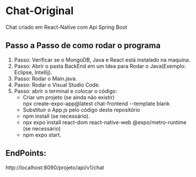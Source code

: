 # Chat-Original
Chat criado em React-Native com Api Spring Boot 

## Passo a Passo de como rodar o programa
 1. Passo: Verificar se o MongoDB, Java e React está instalado na maquina.  
 2. Passo: Abrir o pasta BackEnd em um Idea para Rodar o Java(Exemplo: Eclipse, Intellij).  
 3. Passo: Rodar o Main.java.  
 4. Passo: Rodar o Visual Studio Code.    
 5. Passo: abrir o terminal e colocar o código:  
    - Criar um projeto (se ainda não existir)   
        npx create-expo-app@latest chat-frontend --template blank
    - Substituir o App.js pelo código deste repositório
    - npm install (se necessário).
    - npx expo install react-dom react-native-web @expo/metro-runtime (se necessário)
    - npm expo start.  

## EndPoints:

http://localhost:8090/projeto/api/v1/chat
